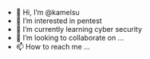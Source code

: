 - 👋 Hi, I’m @kamelsu
- 👀 I’m interested in pentest
- 🌱 I’m currently learning cyber security
- 💞️ I’m looking to collaborate on ...
- 📫 How to reach me ...

<!---
kamelsu/kamelsu is a ✨ special ✨ repository because its `README.md` (this file) appears on your GitHub profile.
You can click the Preview link to take a look at your changes.
--->
